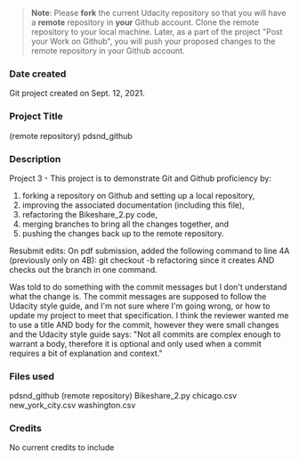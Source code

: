 >**Note**: Please **fork** the current Udacity repository so that you will have a **remote** repository in **your** Github account. Clone the remote repository to your local machine. Later, as a part of the project "Post your Work on Github", you will push your proposed changes to the remote repository in your Github account.

### Date created
Git project created on Sept. 12, 2021.

### Project Title
(remote repository) pdsnd_github

### Description
Project 3 - This project is to demonstrate Git and Github proficiency by:
1. forking a repository on Github and setting up a local repository,
2. improving the associated documentation (including this file),
3. refactoring the Bikeshare_2.py code,
4. merging branches to bring all the changes together, and
5. pushing the changes back up to the remote repository.

Resubmit edits:
On pdf submission, added the following command to line 4A (previously only on 4B):
git checkout -b refactoring
since it creates AND checks out the branch in one command.

Was told to do something with the commit messages but I don't understand what the change is.
The commit messages are supposed to follow the Udacity style guide, and I'm not sure where I'm going wrong,
or how to update my project to meet that specification.
I think the reviewer wanted me to use a title AND body for the commit, however they were small changes
and the Udacity style guide says: "Not all commits are complex enough to warrant a body, therefore it is optional and only used when a commit requires a bit of explanation and context."


### Files used
pdsnd_github (remote repository)
Bikeshare_2.py
chicago.csv
new_york_city.csv
washington.csv

### Credits
No current credits to include
